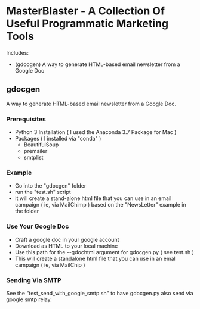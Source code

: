 # MasterBlaster - A Collection Of Useful Programmatic Marketing Tools

Includes:
* (gdocgen) A way to generate HTML-based email newsletter from a Google Doc


## gdocgen

A way to generate HTML-based email newsletter from a Google Doc.

### Prerequisites

* Python 3 Installation ( I used the Anaconda 3.7 Package for Mac )
* Packages ( I installed via "conda" )
  * BeautifulSoup
  * premailer
  * smtplist

### Example

* Go into the "gdocgen" folder
* run the "test.sh" script
* it will create a stand-alone html file that you can use in an email campaign ( ie, via MailChimp ) based on the "NewsLetter" example in the folder

### Use Your Google Doc

* Craft a google doc in your google account
* Download as HTML to your local machine
* Use this path for the --gdochtml argument for gdocgen.py ( see test.sh )
* This will create a standalone html file that you can use in an emal campaign ( ie, via MailChip )

### Sending Via SMTP

See the "test_send_with_google_smtp.sh" to have gdocgen.py also send via google smtp relay.
